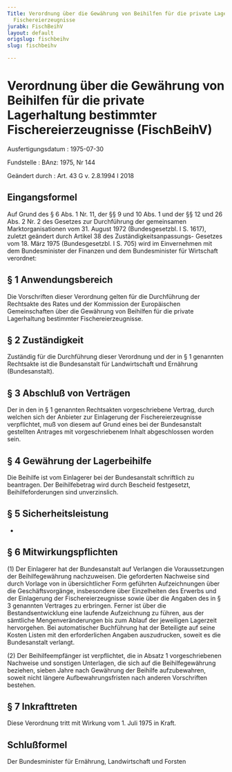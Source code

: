 ```yaml
---
Title: Verordnung über die Gewährung von Beihilfen für die private Lagerhaltung bestimmter
  Fischereierzeugnisse
jurabk: FischBeihV
layout: default
origslug: fischbeihv
slug: fischbeihv

---
```


# Verordnung über die Gewährung von Beihilfen für die private Lagerhaltung bestimmter Fischereierzeugnisse (FischBeihV)

Ausfertigungsdatum
:   1975-07-30

Fundstelle
:   BAnz: 1975, Nr 144

Geändert durch
:   Art. 43 G v. 2.8.1994 I 2018


## Eingangsformel

Auf Grund des § 6 Abs. 1 Nr. 11, der §§ 9 und 10 Abs. 1 und der §§ 12
und 26 Abs. 2 Nr. 2 des Gesetzes zur Durchführung der gemeinsamen
Marktorganisationen vom 31. August 1972 (Bundesgesetzbl. I S. 1617),
zuletzt geändert durch Artikel 38 des Zuständigkeitsanpassungs-
Gesetzes vom 18. März 1975 (Bundesgesetzbl. I S. 705) wird im
Einvernehmen mit dem Bundesminister der Finanzen und dem
Bundesminister für Wirtschaft verordnet:


## § 1 Anwendungsbereich

Die Vorschriften dieser Verordnung gelten für die Durchführung der
Rechtsakte des Rates und der Kommission der Europäischen
Gemeinschaften über die Gewährung von Beihilfen für die private
Lagerhaltung bestimmter Fischereierzeugnisse.


## § 2 Zuständigkeit

Zuständig für die Durchführung dieser Verordnung und der in § 1
genannten Rechtsakte ist die Bundesanstalt für Landwirtschaft und
Ernährung (Bundesanstalt).


## § 3 Abschluß von Verträgen

Der in den in § 1 genannten Rechtsakten vorgeschriebene Vertrag, durch
welchen sich der Anbieter zur Einlagerung der Fischereierzeugnisse
verpflichtet, muß von diesem auf Grund eines bei der Bundesanstalt
gestellten Antrages mit vorgeschriebenem Inhalt abgeschlossen worden
sein.


## § 4 Gewährung der Lagerbeihilfe

Die Beihilfe ist vom Einlagerer bei der Bundesanstalt schriftlich zu
beantragen. Der Beihilfebetrag wird durch Bescheid festgesetzt,
Beihilfeforderungen sind unverzinslich.


## § 5 Sicherheitsleistung

-


## § 6 Mitwirkungspflichten

(1) Der Einlagerer hat der Bundesanstalt auf Verlangen die
Voraussetzungen der Beihilfegewährung nachzuweisen. Die geforderten
Nachweise sind durch Vorlage von in übersichtlicher Form geführten
Aufzeichnungen über die Geschäftsvorgänge, insbesondere über
Einzelheiten des Erwerbs und der Einlagerung der Fischereierzeugnisse
sowie über die Angaben des in § 3 genannten Vertrages zu erbringen.
Ferner ist über die Bestandsentwicklung eine laufende Aufzeichnung zu
führen, aus der sämtliche Mengenveränderungen bis zum Ablauf der
jeweiligen Lagerzeit hervorgehen. Bei automatischer Buchführung hat
der Beteiligte auf seine Kosten Listen mit den erforderlichen Angaben
auszudrucken, soweit es die Bundesanstalt verlangt.

(2) Der Beihilfeempfänger ist verpflichtet, die in Absatz 1
vorgeschriebenen Nachweise und sonstigen Unterlagen, die sich auf die
Beihilfegewährung beziehen, sieben Jahre nach Gewährung der Beihilfe
aufzubewahren, soweit nicht längere Aufbewahrungsfristen nach anderen
Vorschriften bestehen.


## § 7 Inkrafttreten

Diese Verordnung tritt mit Wirkung vom 1. Juli 1975 in Kraft.


## Schlußformel

Der Bundesminister für Ernährung, Landwirtschaft und Forsten


